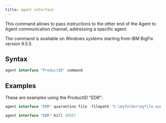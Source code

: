 ```yaml
---
title: agent interface
---
```


This command allows to pass instructions to the other end of the Agent to Agent communication channel, addressing a specific agent. 

The command is available on Windows systems starting from IBM BigFix version 9.5.5.

## Syntax

```actionscript
agent interface "ProductID" command
```

## Examples

These are examples using the ProductID "EDR":

```actionscript
agent interface "EDR" quarantine file -filepath "C:\myfolder\myfile.exe"
```

```actionscript
agent interface "EDR" kill 10567
```

